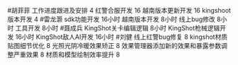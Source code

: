 #胡菲菲 
工作进度跟进及安排   4
红警合服开发  16
越南版本更新开发   16
kingshoot版本开发  4
#雷龙灏 
sdk功能开发  16小时
越南版本开发  8小时
线上bug修改   8小时
工具开发      8小时
#聂成兵 
KingShot关卡编辑逻辑               8小时
KingShot枪械逻辑开发               16小时
KingShot敌人AI开发                   16小时
#刘健 
线上红警bug修复	8
kingshot材质贴图细节优化	8
光照光阴冷暖效果矫正	8
效果管理器添加新的效果和暴露参数调整严重效果	8
材质和模型绘制效率提升	8
